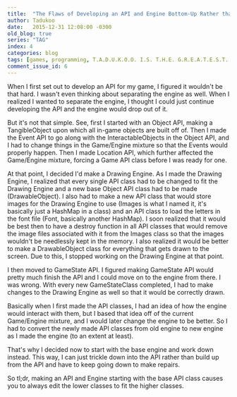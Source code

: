 ```yaml
---
title:  "The Flaws of Developing an API and Engine Bottom-Up Rather than Top-Down"
author: Tadukoo
date:   2015-12-31 12:08:00 -0300
old_blog: true
series: "TAG"
index: 4
categories: blog
tags: [games, programming, T.A.D.U.K.O.O. I.S. T.H.E. G.R.E.A.T.E.S.T. P.E.R.S.O.N. W.H.O. E.V.E.R. L.I.V.E.D.]
comment_issue_id: 6
---
```

When I first set out to develop an API for my game, I figured it wouldn't be that hard. I wasn't even thinking about separating the engine as well. When I 
realized I wanted to separate the engine, I thought I could just continue developing the API and the engine would drop out of it.

But it's not that simple. See, first I started with an Object API, making a TangibleObject upon which all in-game objects are built off of. Then I made the 
Event API to go along with the InteractableObjects in the Object API, and I had to change things in the Game/Engine mixture so that the Events would properly 
happen. Then I made Location API, which further affected the Game/Engine mixture, forcing a Game API class before I was ready for one.

At that point, I decided I'd make a Drawing Engine. As I made the Drawing Engine, I realized that every single API class had to be changed to fit the Drawing 
Engine and a new base Object API class had to be made (DrawableObject). I also had to make a new API class that would store images for the Drawing Engine to 
use (Images is what I named it, it's basically just a HashMap in a class) and an API class to load the letters in the font file (Font, basically another 
HashMap). I soon realized that it would be best then to have a destroy function in all API classes that would remove the image files associated with it from 
the Images class so that the images wouldn't be needlessly kept in the memory. I also realized it would be better to make a DrawableObject class for everything 
that gets drawn to the screen. Due to this, I stopped working on the Drawing Engine at that point.

I then moved to GameState API. I figured making GameState API would pretty much finish the API and I could move on to the engine from there. I was wrong. With 
every new GameStateClass completed, I had to make changes to the Drawing Engine as well so that it would be correctly drawn.

Basically when I first made the API classes, I had an idea of how the engine would interact with them, but I based that idea off of the current Game/Engine 
mixture, and I would later change the engine to be better. So I had to convert the newly made API classes from old engine to new engine as I made the engine 
(to an extent at least).

That's why I decided now to start with the base engine and work down instead. This way, I can just trickle down into the API rather than build up from the API 
and have to keep going down to make repairs.

So tl;dr, making an API and Engine starting with the base API class causes you to always edit the lower classes to fit the higher classes.
